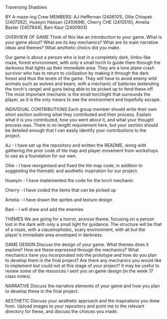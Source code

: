 Traversing Shadows

BY A-maze-ing Crew
MEMBERS: AJ Heffernan (2406101), Ollie Chlopek (2407262), Huseyin Hassan (2410698), Cherry CHE (2410510), Amelia Baxter (2407844), Bani Kaur (2400903)

OVERVIEW OF GAME
Think of this like an introduction to your game. What is your game about? What are its key mechanics? What are its main narrative
ideas and themes? What aesthetic choics did you make. 

Our game is about a person who is lost in a completely dark, limbo-like maze, forest environment, with only a small torch to guide them through the darkness that lights up their immediate area. They are a lone plane crash survivor who has to return to civilization by making it through the dark forest and thus the levels of the game. They will have to avoid enemy wild animals such as wolves and bears, with a mechanic of batteries (extending the torch's range) and guns being able to be picked up to fend these off. The most important mechanic is the small torchlight that surrounds the player, as it is the only means to see the environment and hopefully escape. 


INDIVIDUAL CONTRIBUTIONS
Each group member should write their own short section outlining what they contributed
and their process. Explain what it is you contributed, how you went about it, and
what your thought process was. There is no length requirement here, but your section
should be detailed enough that I can easily identify your contributions to the
project.

AJ -  I have set up the repository and written the README, along with gathering the prior code of tile map and player movement from workshops to use as a foundation for our own.

Ollie - I have reorganised and fixed the tile map code, in addition to suggesting the thematic and aesthetic inspiration for our project.

Huseyin - I have implemented the code for the torch mechanic 

Cherry - I have coded the items that can be picked up

Amelia - I have drawn the sprites and texture design 

Bani - I will draw and add the enemies

THEMES
We are going for a horror, anxious theme, focusing on a person lost in the dark with only a small light for guidance. The structure will be that of a maze, with a claustrophobic, scary environment, with all but the player's immediate area enveloped in darkness.

GAME DESIGN
Discuss the design of your game. What themes does it explore? How are these
expressed through the mechanics? What mechanics have you incorporated into the
prototype and how do you plan to develop them in the final project? Are there any
mechanics you would like to implement but could not at this stage of your project?
It may be useful to review some of the resources I sent you on game design (in the
week 17 class notes).

NARRATIVE
Discuss the narrative elements of your game and how you plan to develop these in
the final project.

AESTHETIC
Discuss your aesthetic approach and the inspirations you drew from. Upload images
to your repository and point me to the relevant directory for these, and discuss
the choices you made.
